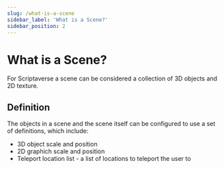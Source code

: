 ```yaml
---
slug: /what-is-a-scene
sidebar_label: 'What is a Scene?'
sidebar_position: 2
---
```


# What is a Scene?

For Scriptaverse a scene can be considered a collection of 3D objects and 2D texture.

## Definition

The objects in a scene and the scene itself can be configured to use a set of definitions, which include:

* 3D object scale and position
* 2D graphich scale and position
* Teleport location list - a list of locations to teleport the user to

